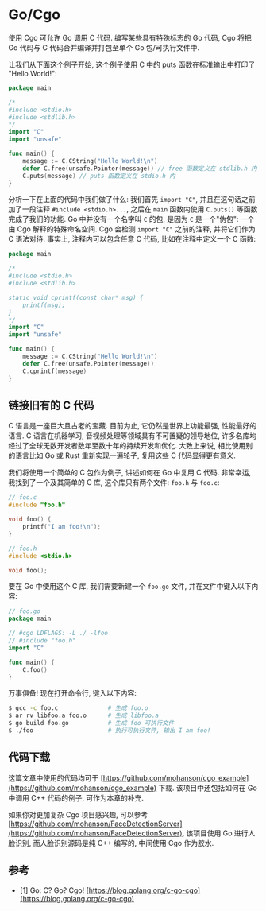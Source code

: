 # Go/Cgo

使用 Cgo 可允许 Go 调用 C 代码. 编写某些具有特殊标志的 Go 代码, Cgo 将把 Go 代码与 C 代码合并编译并打包至单个 Go 包/可执行文件中.

让我们从下面这个例子开始, 这个例子使用 C 中的 puts 函数在标准输出中打印了 "Hello World!":

```go
package main

/*
#include <stdio.h>
#include <stdlib.h>
*/
import "C"
import "unsafe"

func main() {
	message := C.CString("Hello World!\n")
	defer C.free(unsafe.Pointer(message)) // free 函数定义在 stdlib.h 内
	C.puts(message) // puts 函数定义在 stdio.h 内
}
```

分析一下在上面的代码中我们做了什么: 我们首先 `import "C"`, 并且在这句话之前加了一段注释 `#include <stdio.h>...`, 之后在 `main` 函数内使用 `C.puts()` 等函数完成了我们的功能. Go 中并没有一个名字叫 `C` 的包, 是因为 `C` 是一个"伪包": 一个由 Cgo 解释的特殊命名空间. Cgo 会检测 `import "C"` 之前的注释, 并将它们作为 C 语法对待. 事实上, 注释内可以包含任意 C 代码, 比如在注释中定义一个 C 函数:

```go
package main

/*
#include <stdio.h>
#include <stdlib.h>

static void cprintf(const char* msg) {
    printf(msg);
}
*/
import "C"
import "unsafe"

func main() {
	message := C.CString("Hello World!\n")
	defer C.free(unsafe.Pointer(message))
	C.cprintf(message)
}
```

## 链接旧有的 C 代码

C 语言是一座巨大且古老的宝藏. 目前为止, 它仍然是世界上功能最强, 性能最好的语言. C 语言在机器学习, 音视频处理等领域具有不可置疑的领导地位, 许多名库均经过了全球无数开发者数年至数十年的持续开发和优化. 大致上来说, 相比使用别的语言比如 Go 或 Rust 重新实现一遍轮子, 复用这些 C 代码显得更有意义.

我们将使用一个简单的 C 包作为例子, 讲述如何在 Go 中复用 C 代码. 非常幸运, 我找到了一个及其简单的 C 库, 这个库只有两个文件: `foo.h` 与 `foo.c`:

```c
// foo.c
#include "foo.h"

void foo() {
    printf("I am foo!\n");
}
```

```c
// foo.h
#include <stdio.h>

void foo();
```

要在 Go 中使用这个 C 库, 我们需要新建一个 `foo.go` 文件, 并在文件中键入以下内容:

```go
// foo.go
package main

// #cgo LDFLAGS: -L ./ -lfoo
// #include "foo.h"
import "C"

func main() {
	C.foo()
}
```

万事俱备! 现在打开命令行, 键入以下内容:

```sh
$ gcc -c foo.c              # 生成 foo.o
$ ar rv libfoo.a foo.o      # 生成 libfoo.a
$ go build foo.go           # 生成 foo 可执行文件
$ ./foo                     # 执行可执行文件, 输出 I am foo!
```

## 代码下载

这篇文章中使用的代码均可于 [https://github.com/mohanson/cgo_example](https://github.com/mohanson/cgo_example) 下载. 该项目中还包括如何在 Go 中调用 C++ 代码的例子, 可作为本章的补充.

如果你对更加复杂 Cgo 项目感兴趣, 可以参考 [https://github.com/mohanson/FaceDetectionServer](https://github.com/mohanson/FaceDetectionServer),  该项目使用 Go 进行人脸识别, 而人脸识别源码是纯 C++ 编写的, 中间使用 Cgo 作为胶水.

## 参考

- [1] Go: C? Go? Cgo! [https://blog.golang.org/c-go-cgo](https://blog.golang.org/c-go-cgo)
